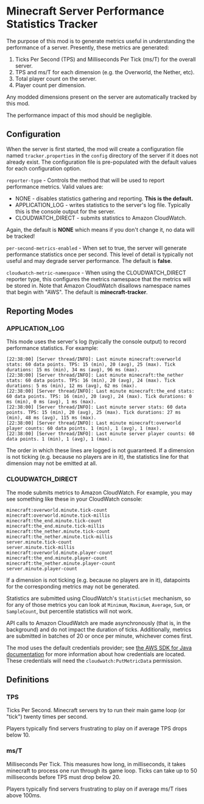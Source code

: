 # Minecraft Server Performance Statistics Tracker

The purpose of this mod is to generate metrics useful in understanding the performance of a server. Presently, these metrics are generated:

1. Ticks Per Second (TPS) and Milliseconds Per Tick (ms/T) for the overall server.
2. TPS and ms/T for each dimension (e.g. the Overworld, the Nether, etc).
3. Total player count on the server.
4. Player count per dimension.

Any modded dimensions present on the server are automatically tracked by this mod.

The performance impact of this mod should be negligible.

## Configuration

When the server is first started, the mod will create a configuration file named `tracker.properties` in the `config` directory of the server if it does not already exist. The configuration file is pre-populated with the default values for each configuration option.

`reporter-type` - Controls the method that will be used to report performance metrics. Valid values are:
* NONE - disables statistics gathering and reporting. **This is the default.**
* APPLICATION_LOG - writes statistics to the server's log file. Typically this is the console output for the server.
* CLOUDWATCH_DIRECT - submits statistics to Amazon CloudWatch.

Again, the default is **NONE** which means if you don't change it, no data will be tracked!

`per-second-metrics-enabled` - When set to true, the server will generate performance statistics once per second. This level of detail is typically not useful and may degrade server performance. The default is **false**.

`cloudwatch-metric-namespace` - When using the CLOUDWATCH_DIRECT reporter type, this configures the metrics namespace that the metrics will be stored in. Note that Amazon CloudWatch disallows namespace names that begin with "AWS". The default is **minecraft-tracker**.

## Reporting Modes

### APPLICATION_LOG

This mode uses the server's log (typically the console output) to record performance statistics. For example:

```
[22:38:00] [Server thread/INFO]: Last minute minecraft:overworld stats: 60 data points. TPS: 15 (min), 20 (avg), 25 (max). Tick durations: 15 ms (min), 34 ms (avg), 96 ms (max).
[22:38:00] [Server thread/INFO]: Last minute minecraft:the_nether stats: 60 data points. TPS: 16 (min), 20 (avg), 24 (max). Tick durations: 5 ms (min), 12 ms (avg), 62 ms (max).
[22:38:00] [Server thread/INFO]: Last minute minecraft:the_end stats: 60 data points. TPS: 16 (min), 20 (avg), 24 (max). Tick durations: 0 ms (min), 0 ms (avg), 1 ms (max).
[22:38:00] [Server thread/INFO]: Last minute server stats: 60 data points. TPS: 15 (min), 20 (avg), 25 (max). Tick durations: 27 ms (min), 48 ms (avg), 115 ms (max).
[22:38:00] [Server thread/INFO]: Last minute minecraft:overworld player counts: 60 data points. 1 (min), 1 (avg), 1 (max).
[22:38:00] [Server thread/INFO]: Last minute server player counts: 60 data points. 1 (min), 1 (avg), 1 (max).
```

The order in which these lines are logged is not guaranteed. If a dimension is not ticking (e.g. because no players are in it), the statistics line for that dimension may not be emitted at all.

### CLOUDWATCH_DIRECT

The mode submits metrics to Amazon CloudWatch. For example, you may see something like these in your CloudWatch console:

```
minecraft:overworld.minute.tick-count
minecraft:overworld.minute.tick-millis
minecraft:the_end.minute.tick-count
minecraft:the_end.minute.tick-millis
minecraft:the_nether.minute.tick-count
minecraft:the_nether.minute.tick-millis
server.minute.tick-count
server.minute.tick-millis
minecraft:overworld.minute.player-count
minecraft:the_end.minute.player-count
minecraft:the_nether.minute.player-count
server.minute.player-count
```

If a dimension is not ticking (e.g. because no players are in it), datapoints for the corresponding metrics may not be generated.

Statistics are submitted using CloudWatch's `StatisticSet` mechanism, so for any of those metrics you can look at `Minimum`, `Maximum`, `Average`, `Sum`, or `SampleCount`, but percentile statistics will not work.

API calls to Amazon CloudWatch are made asynchronously (that is, in the background) and do not impact the duration of ticks. Additionally, metrics are submitted in batches of 20 or once per minute, whichever comes first.

The mod uses the default credentials provider; see [the AWS SDK for Java documentation](https://docs.aws.amazon.com/sdk-for-java/latest/developer-guide/credentials.html#credentials-chain) for more information about how credentials are located. These credentials will need the `cloudwatch:PutMetricData` permission.


## Definitions

### TPS
Ticks Per Second. Minecraft servers try to run their main game loop (or "tick") twenty times per second.

Players typically find servers frustrating to play on if average TPS drops below 10.

### ms/T
Milliseconds Per Tick. This measures how long, in milliseconds, it takes minecraft to process one run through its game loop. Ticks can take up to 50 milliseconds before TPS must drop below 20.

Players typically find servers frustrating to play on if average ms/T rises above 100ms.

